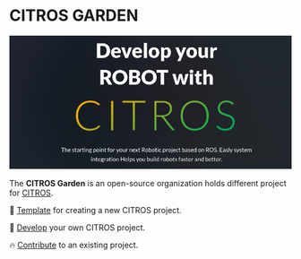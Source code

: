 # CITROS GARDEN
![](https://github.com/citros-garden/.github/blob/main/splash.png)

The **CITROS Garden** is an open-source organization holds different project for [CITROS](https://citros.io/).

:page_facing_up: [Template](https://github.com/citros-garden/template) for creating a new CITROS project.

:rocket: [Develop](https://github.com/citros-garden/.github/blob/main/develop.md) your own CITROS project.

:fire: [Contribute](https://github.com/citros-garden/.github/blob/main/contribute.md) to an existing project.
